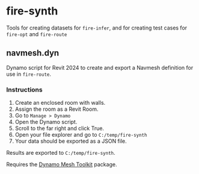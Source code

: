 # fire-synth
Tools for creating datasets for `fire-infer`, and for creating test cases for `fire-opt` and `fire-route`

## navmesh.dyn
Dynamo script for Revit 2024 to create and export a Navmesh definition for use in `fire-route`. 
### Instructions
1. Create an enclosed room with walls.
1. Assign the room as a Revit Room.
1. Go to `Manage > Dynamo`
1. Open the Dynamo script.
1. Scroll to the far right and click True.
1. Open your file explorer and go to `C:/temp/fire-synth`
1. Your data should be exported as a JSON file.

Results are exported to `C:/temp/fire-synth`.

Requires the [Dynamo Mesh Toolkit](https://github.com/DynamoDS/Dynamo/wiki/Dynamo-Mesh-Toolkit) package.
